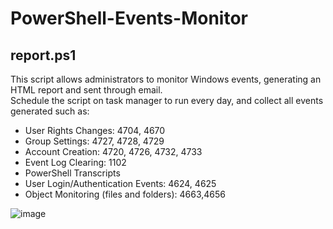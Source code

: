 # PowerShell-Events-Monitor

## report.ps1

This script allows administrators to monitor Windows events, generating an HTML report and sent through email.  
Schedule the script on task manager to run every day, and collect all events generated such as: 

- User Rights Changes: 4704, 4670 
- Group Settings: 4727, 4728, 4729 
- Account Creation: 4720, 4726, 4732, 4733 
- Event Log Clearing: 1102 
- PowerShell Transcripts 
- User Login/Authentication Events: 4624, 4625 
- Object Monitoring (files and folders): 4663,4656 


![image](https://user-images.githubusercontent.com/104074960/164303694-aeab83d0-87f4-48fe-a91d-ec75d37d1d41.png)

